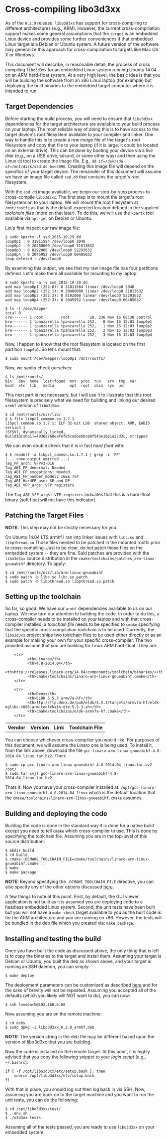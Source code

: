 
Cross-compiling libo3d3xx
=========================

As of the `0.2.0` release, `libo3d3xx` has support for cross-compiling to
different architectures (e.g., ARM). However, the current cross-compiliation
support makes some general assumptions that the `target` is an embedded Linux
device and provides some further conveniences if that embedded Linux target is
a Debian or Ubuntu system. A future version of the software may generalize this
approach for cross-compiliation to targets like Mac OS X or Windows.

This document will describe, in reasonable detail, the process of cross
compiling `libo3d3xx` for an embedded Linux system running Ubuntu 14.04 on an
ARM hard-float system. At a very high level, the basic idea is that you will be
building the software from an x86 Linux laptop (for example) but deploying the
built binaries to the embedded target computer where it is intended to run.

Target Dependencies
-------------------

Before starting the build process, you will need to ensure that `libo3d3xx`
dependencies for the target architecture are available to your build process on
your laptop. The most reliable way of doing this is to have access to the
target device's root filesystem available to your compiler and linker. One way
to handle this is to create a _raw image_ file of the target's root filesystem
and copy that file to your laptop (if it is large, it could be located on an
external drive). This can be done by booting your device via a _live disk_
(e.g., on a USB drive, sdcard, or some other way) and then using the Linux `dd`
tool to create the image file. E.g., `dd if=/dev/sda of=/mnt/disk/ssd.dd
bs=4096`. Creating this image file will depend on the specifics of your target
device. The remainder of this document will assume we have an image file called
`ssd.dd` that contains the target's root filesystem.

With the `ssd.dd` image available, we begin our step-by-step process to
cross-compile `libo3d3xx`. The first step is to mount the target's root
filesystem on to your laptop. We will mount the root filesystem at
`/mnt/rootfs` as that is the default expected location defined in the supplied
_toolchain files_ (more on that later). To do this, we will use the `kpartx`
tool available via `apt-get` on Debian or Ubuntu.

Let's first inspect our raw image file:

    $ sudo kpartx -l ssd_2015-10-29.dd
    loop0p1 : 0 31811584 /dev/loop0 2048
    loop0p2 : 0 20480000 /dev/loop0 31813632
    loop0p3 : 0 8192000 /dev/loop0 52293632
    loop0p4 : 0 2045952 /dev/loop0 60485632
    loop deleted : /dev/loop0

By examining this output, we see that my raw image file has four partitions
defined. Let's make them all available for mounting to my laptop:

    $ sudo kpartx -a -v ssd_2015-10-29.dd
    add map loop0p1 (252:0): 0 31811584 linear /dev/loop0 2048
    add map loop0p2 (252:1): 0 20480000 linear /dev/loop0 31813632
    add map loop0p3 (252:2): 0 8192000 linear /dev/loop0 52293632
    add map loop0p4 (252:3): 0 2045952 linear /dev/loop0 60485632

    $ ls -l /dev/mapper
    total 0
    crw------- 1 root        root         10, 236 Nov 16 08:38 control
    brw------- 1 tpanzarella tpanzarella 252,   0 Nov 16 12:03 loop0p1
    brw------- 1 tpanzarella tpanzarella 252,   1 Nov 16 12:03 loop0p2
    brw------- 1 tpanzarella tpanzarella 252,   2 Nov 16 12:03 loop0p3
    brw------- 1 tpanzarella tpanzarella 252,   3 Nov 16 12:03 loop0p4

Now, I happen to know that the root filesystem is located on the first
partition `loop0p1`. So let's mount that:

    $ sudo mount /dev/mapper/loop0p1 /mnt/rootfs/

Now, we sanity check ourselves:

    $ ls /mnt/rootfs/
    bin   dev  home  lost+found  mnt  proc  run   srv  tmp  var
    boot  etc  lib   media       opt  root  sbin  sys  usr

This next part is not necessary, but I will use it to illustrate that this root
filessystem is precisely what we need for building and linking our desired
`armhf` version of `libo3d3xx`:

    $ cd /mnt/rootfs/usr/lib/
    $ $ file libpcl_common.so.1.7.1
    libpcl_common.so.1.7.1: ELF 32-bit LSB  shared object, ARM, EABI5 version 1
    (SYSV), dynamically linked,
    BuildID[sha1]=4936e768eafef85ca6bebbc80f543e10e1a22d3c, stripped

We can even double check that it is in fact _hard float_ with:

    $ $ readelf -a libpcl_common.so.1.7.1 | grep -i 'FP'
    (... some output omitted ...)
    Tag_FP_arch: VFPv3-D16
    Tag_ABI_FP_denormal: Needed
    Tag_ABI_FP_exceptions: Needed
    Tag_ABI_FP_number_model: IEEE 754
    Tag_ABI_HardFP_use: SP and DP
    Tag_ABI_VFP_args: VFP registers

The `Tag_ABI_VFP_args: VFP registers` indicates that this is a hard-float
binary (soft float will not have this indicator).

Patching the Target Files
-------------------------

**NOTE:** This step may not be strictly necessary for you.

On Ubuntu 14.04 LTS armhf I ran into linker issues with `libc.so` and
`libpthread.so` Those files needed to be patched in the mounted rootfs prior to
cross-compiling. Just to be clear, do not patch these files on the embedded
system -- they are fine. Said patches are provided with the `libo3d3xx` source
distribution in the `cmake/toolchains/patches_arm-linux-gnueabihf`
directory. To apply:

    $ cd /mnt/rootfs/usr/lib/arm-linux-gnueabihf
    $ sudo patch -b libc.so libc.so.patch
    $ sudo patch -b libpthread.so libpthread.so.patch

Setting up the toolchain
------------------------

So far, so good. We have our `armhf` dependencies available to us on our
laptop. We now turn our attention to building the code. In order to do this, a
cross-compiler needs to be installed on your laptop and with that
cross-compiler installed, a _toolchain file_ needs to be specified to `cmake`
specifying that the specific cross-compilation toolchain is to be
used. Currently, the `libo3d3xx` project ships two toolchain files to be used
either directly or as an example for making your own for your specific
cross-compiler. The two provided assume that you are building for Linux ARM
hard-float. They are:

<table>
        <tr>
              <th>Vendor</th>
              <th>Version</th>
              <th>Link</th>
              <th>Toolchain File</th>
        </tr>

        <tr>
              <th>Linaro</th>
              <th>4.8-2014.04</th>
              <th>http://releases.linaro.org/14.04/components/toolchain/binaries/</th>
              <th>cmake/toolchains/linaro-arm-linux-gnueabihf.cmake</th>
        </tr>

        <tr>
              <th>Denx</th>
              <th>ELDK 5.5.3 armv7a-hf</th>
              <th>ftp://ftp.denx.de/pub/eldk/5.5.3/targets/armv7a-hf/eldk-eglibc-i686-arm-toolchain-qte-5.5.3.sh</th>
              <th>cmake/toolchains/eldk-armv7a-hf.cmake</th>
        </tr>
</table>

You can choose whichever cross-compilier you would like. For purposes of this
document, we will assume the Linaro one is being used. To install it, from the
link above, download the file
`gcc-linaro-arm-linux-gnueabihf-4.8-2014.04_linux.tar.bz2`. Then:

    $ sudo cp gcc-linaro-arm-linux-gnueabihf-4.8-2014.04_linux.tar.bz2 /opt/
    $ sudo tar xvjf gcc-linaro-arm-linux-gnueabihf-4.8-2014.04_linux.tar.bz2

Thats it. Now you have your cross-compiler installed at:
`/opt/gcc-linaro-arm-linux-gnueabihf-4.8-2014.04_linux` which is the default
location that the `cmake/toolchains/linaro-arm-linux-gnueabihf.cmake`
assumes.

Building and deploying the code
-------------------------------

Building the code is done in the standard way it is done for a native build
except you need to tell `cmake` which cross-compiler to use. This is done by
specifying the toolchain file. Assuming you are in the top-level of this source
distribution:

    $ mkdir build
    $ cd build
    $ cmake -DCMAKE_TOOLCHAIN_FILE=cmake/toolchains/linaro-arm-linux-gnueabihf.cmake ..
    $ make
    $ make package

**NOTE:** Beyond specifying the `-DCMAKE_TOOLCHAIN_FILE` directive, you can
  also specify any of the other options discussed [here](custom_builds.md).

A few things to note at this point. First, by default, the GUI viewer
application is not built as it is assumed you are deploying code to a headless
embedded Linux system. Second, the unit tests have been built but you will not
have a `make check` target available to you as the built code is for the ARM
architecture and you are running on x86. However, the tests will be bundled in
the deb file which you created via: `make package`.

Installing and testing the build
--------------------------------

Once you have built the code as discussed above, the only thing that is left is
to copy the binaries to the target and install them. Assuming your target is
Debian or Ubuntu, you built the deb as shown above, and your target is running
an SSH daemon, you can simply:

    $ make deploy

The deployment parameters can be customized as described
[here](custom_builds.md) and for the sake of brevity will not be
repeated. Assuming you accepted all of the defaults (which you likely will NOT
want to do), you can now:

    $ ssh lovepark@192.168.0.68

Now assuming you are on the remote machine:

    $ cd debs
    $ sudo dpkg -i libo3d3xx_0.2.0_armhf.deb

**NOTE:** The version string in the deb file may be different based upon the
  version of libo3d3xx that you are building.

Now the code is installed on the remote target. At this point, it is highly
advised that you copy the following snippet to your _login script_ (e.g.,
`~/.bashrc`):

    if [ -f /opt/libo3d3xx/etc/setup.bash ]; then
        source /opt/libo3d3xx/etc/setup.bash
    fi

With that in place, you should log out then log back in via SSH. Now, assuming
you are back on to the target machine and you want to run the unit tests, you
can do the following:

    $ cd /opt/libo3d3xx/test/
    $ . env.sh
    $ ./o3d3xx-tests

Assuming all of the tests passed, you are ready to use `libo3d3xx` on your
embedded system.
